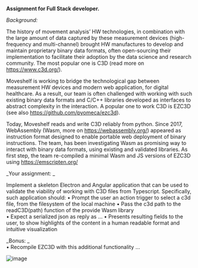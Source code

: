**Assignment for Full Stack developer.**

_Background:_     
      
The history of movement analysis’ HW technologies, in combination with the large amount of data captured by these measurement devices (high-frequency and multi-channel) brought HW manufactures to develop and maintain proprietary binary data formats, often open-sourcing their implementation to facilitate their adoption by the data science and research community. The most popular one is C3D (read more on https://www.c3d.org/). 

Moveshelf is working to bridge the technological gap between measurement HW devices and modern web application, for digital healthcare. As a result, our team is often challenged with working with such existing binary data formats and C/C++ libraries developed as interfaces to abstract complexity in the interaction. A popular one to work C3D is EZC3D (see also https://github.com/pyomeca/ezc3d). 

Today, Moveshelf reads and write C3D reliably from python. 
Since 2017, WebAssembly (Wasm, more on https://webassembly.org/) appeared as instruction format designed to enable portable web deployment of binary instructions. 
The team, has been investigating Wasm as promising way to interact with binary data formats, using existing and validated libraries. 
As first step, the team re-compiled a minimal Wasm and JS versions of EZC3D using https://emscripten.org/  


_Your assignment:  _    
    
Implement a skeleton Electron and Angular application that can be used to validate the viability of working with C3D files from Typescript. Specifically, such application should: 
•	Prompt the user an action trigger to select a c3d file, from the filesystem of the local machine 
•	Pass the c3d path to the readC3D(path) function of the provide Wasm library  
•	Expect a serialized json as reply as … 
•	Presents resulting fields to the user, to show highlights of the content in a human readable format and intuitive visualization 

_Bonus: _      
•	Recompile EZC3D with this additional functionality … 







![image](https://user-images.githubusercontent.com/32517490/111849001-e2a4dc00-890c-11eb-8ea3-cf164405d8c7.png)
